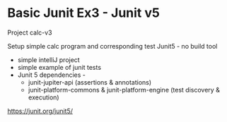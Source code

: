 # Basic Junit Ex3 - Junit v5

Project calc-v3

Setup simple calc program and corresponding test Junit5 - no build tool

- simple intelliJ project
- simple example of junit tests
- Junit 5 dependencies -
  - junit-jupiter-api (assertions & annotations)
  - junit-platform-commons & junit-platform-engine (test discovery & execution)


https://junit.org/junit5/


